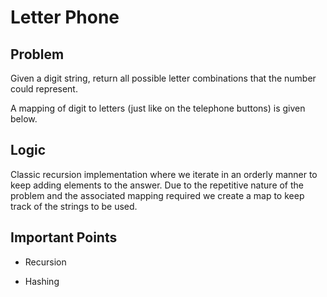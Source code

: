 # Letter Phone

## Problem

Given a digit string, return all possible letter combinations that the number could represent.

A mapping of digit to letters (just like on the telephone buttons) is given below.

## Logic

Classic recursion implementation where we iterate in an orderly manner to keep adding elements to the answer. Due to the repetitive nature of the problem and the associated mapping required we create a map to keep track of the strings to be used.

## Important Points

- Recursion

- Hashing